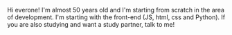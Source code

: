 Hi everone! I'm almost 50 years old and I'm starting from scratch in the area of development. I'm starting with the front-end (JS, html, css and Python).
If you are also studying and want a study partner, talk to me!
